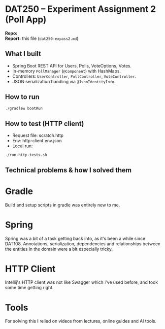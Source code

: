 # DAT250 – Experiment Assignment 2 (Poll App)

**Repo:** <link to your GitHub repository>  
**Report:** this file (`dat250-expass2.md`)

## What I built
- Spring Boot REST API for Users, Polls, VoteOptions, Votes.
- In-memory `PollManager` (`@Component`) with HashMaps.
- Controllers: `UserController`, `PollController`, `VoteController`.
- JSON serialization handling via `@JsonIdentityInfo`.

## How to run
```bash
./gradlew bootRun
```
## How to test (HTTP client)

- Request file: scratch.http
- Env: http-client.env.json
- Local run:
```
./run-http-tests.sh
```

## Technical problems & how I solved them

# Gradle
Build and setup scripts in gradle was entirely new to me.

# Spring
Spring was a bit of a task getting back into, as it's been a while since DAT108. Annotations, serialization, dependencies and relationships between the entities in the domain were a bit especially tricky. 

# HTTP Client
Intellij's HTTP client was not like Swagger which I've used before, and took some time getting right.

# Tools
For solving this I relied on videos from lectures, online guides and AI tools.